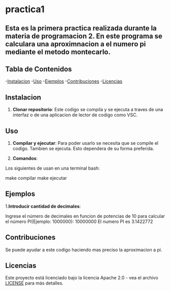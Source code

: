 # practica1
## Esta es la primera practica realizada durante la materia de programacion 2. En este programa se calculara una aproximnacion a el numero pi mediante el metodo montecarlo.

## Tabla de Contenidos

-[Instalacion](#instalacion)
-[Uso](#uso)
-[Ejemplos](#ejemplos)
-[Contribuciones](#contribuciones)
-[Licencias](#licencias)

## Instalacion
1. **Clonar repositorio**: 
Este codigo se compila y se ejecuta a traves de una interfaz o de una aplicacion de lector de codigo como VSC.

## Uso
1. **Compilar y ejecutar**:
Para poder usarlo se necesita que se compile el codigo. Tambien se ejecuta. Esto dependera de su forma preferida.

2. **Comandos**:

Los siguientes de usan en una terminal bash:

make compilar
make ejecutar

## Ejemplos

1.**Introducir cantidad de decimales**: 

Ingrese el número de decimales en funcion de potencias de 10 para calcular el número PI(Ejemplo: 1000000):
10000000
El numero PI es 3.1422772

## Contribuciones

Se puede ayudar a este codigo haciendo mas preciso la aproximacion a pi.


## Licencias

Este proyecto está licenciado bajo la licencia Apache 2.0 - vea el archivo [LICENSE](LICENSE) para más detalles.

